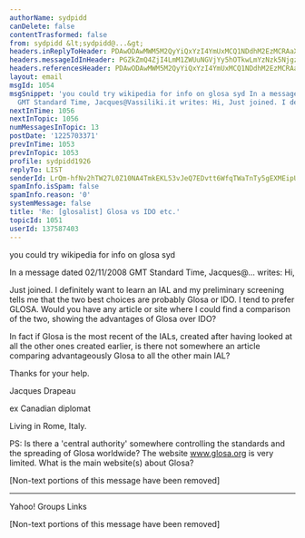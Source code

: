 ```yaml
---
authorName: sydpidd
canDelete: false
contentTrasformed: false
from: sydpidd &lt;sydpidd@...&gt;
headers.inReplyToHeader: PDAwODAwMWM5M2QyYiQxYzI4YmUxMCQ1NDdhM2EzMCRAaXQ+
headers.messageIdInHeader: PGZkZmQ4ZjI4LmM1ZWUuNGVjYy5hOTkwLmYzNzk5NjgzNmE5NkBhb2wuY29tPg==
headers.referencesHeader: PDAwODAwMWM5M2QyYiQxYzI4YmUxMCQ1NDdhM2EzMCRAaXQ+
layout: email
msgId: 1054
msgSnippet: 'you could try wikipedia for info on glosa syd In a message dated 02/11/2008
  GMT Standard Time, Jacques@Vassiliki.it writes: Hi, Just joined. I definitely want'
nextInTime: 1056
nextInTopic: 1056
numMessagesInTopic: 13
postDate: '1225703371'
prevInTime: 1053
prevInTopic: 1053
profile: sydpidd1926
replyTo: LIST
senderId: LrQm-hfNv2hTW27L0Z10NA4TmkEKL53vJeQ7EDvtt6WfqTWaTnTy5gEXMEipU1is82v71-P09FCFj2AKsHzzEQ
spamInfo.isSpam: false
spamInfo.reason: '0'
systemMessage: false
title: 'Re: [glosalist] Glosa vs IDO etc.'
topicId: 1051
userId: 137587403
---
```


you could try wikipedia for info on glosa
syd



In a message dated 02/11/2008 GMT Standard Time, Jacques@... writes:
Hi, 

Just joined. I definitely want to learn an IAL and my preliminary screening 
tells me that the two best choices are probably Glosa or IDO. I tend to 
prefer GLOSA. Would you have any article or site where I could find a 
comparison of the two, showing the advantages of Glosa over IDO? 

In fact if Glosa is the most recent of the IALs, created after having looked 
at all the other ones created earlier, is there not somewhere an article 
comparing advantageously Glosa to all the other main IAL? 



Thanks for your help. 



Jacques Drapeau 

ex Canadian diplomat 

Living in Rome, Italy. 



PS: Is there a 'central authority' somewhere controlling the standards and 
the spreading of Glosa worldwide? The website www.glosa.org is very limited. 
What is the main website(s) about Glosa? 





[Non-text portions of this message have been removed] 


------------------------------------ 

Yahoo! Groups Links 




[Non-text portions of this message have been removed]


